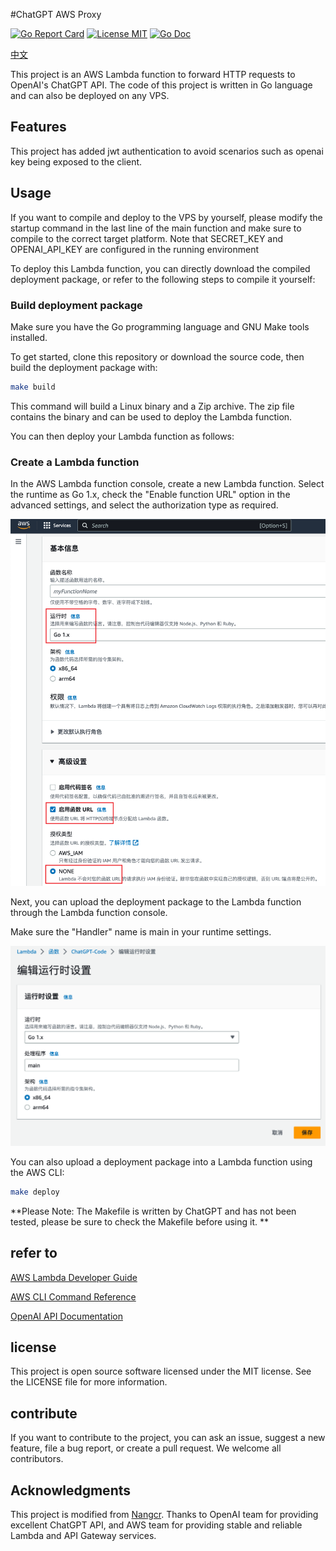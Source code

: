 #ChatGPT AWS Proxy

[![Go Report Card](https://goreportcard.com/badge/github.com/nangcr/chatgpt-aws-proxy)](https://goreportcard.com/report/github.com/nangcr/chatgpt-aws-proxy)
[![License MIT](https://img.shields.io/badge/license-MIT-blue.svg)](https://raw.githubusercontent.com/nangcr/chatgpt-aws-proxy/master/LICENSE)
[![Go Doc](https://img.shields.io/badge/godoc-reference-blue.svg?style=flat-square)](https://godoc.org/github.com/nangcr/chatgpt-aws-proxy)

[中文](https://github.com/finncheong/aws-proxy-gpt/blob/main/README-zh.md)

This project is an AWS Lambda function to forward HTTP requests to OpenAI's ChatGPT API. The code of this project is written in Go language and can also be deployed on any VPS.

## Features
This project has added jwt authentication to avoid scenarios such as openai key being exposed to the client.
## Usage
If you want to compile and deploy to the VPS by yourself, please modify the startup command in the last line of the main function and make sure to compile to the correct target platform.
Note that SECRET_KEY and OPENAI_API_KEY are configured in the running environment

To deploy this Lambda function, you can directly download the compiled deployment package, or refer to the following steps to compile it yourself:

### Build deployment package
Make sure you have the Go programming language and GNU Make tools installed.

To get started, clone this repository or download the source code, then build the deployment package with:
``` bash
make build
```
This command will build a Linux binary and a Zip archive. The zip file contains the binary and can be used to deploy the Lambda function.

You can then deploy your Lambda function as follows:

### Create a Lambda function
In the AWS Lambda function console, create a new Lambda function. Select the runtime as Go 1.x, check the "Enable function URL" option in the advanced settings, and select the authorization type as required.

![](./Snipaste_2023-03-05_22-59-20.png)

Next, you can upload the deployment package to the Lambda function through the Lambda function console.

Make sure the "Handler" name is main in your runtime settings.

![](./Snipaste_2023-03-08_13-12-35.png)

You can also upload a deployment package into a Lambda function using the AWS CLI:

``` bash
make deploy
```

**Please Note: The Makefile is written by ChatGPT and has not been tested, please be sure to check the Makefile before using it. **

## refer to
[AWS Lambda Developer Guide](https://docs.aws.amazon.com/lambda/latest/dg/welcome.html)

[AWS CLI Command Reference](https://docs.aws.amazon.com/cli/latest/reference/)

[OpenAI API Documentation](https://beta.openai.com/docs/api-reference/introduction)

## license
This project is open source software licensed under the MIT license. See the LICENSE file for more information.

## contribute
If you want to contribute to the project, you can ask an issue, suggest a new feature, file a bug report, or create a pull request. We welcome all contributors.

## Acknowledgments
This project is modified from [Nangcr](https://github.com/nangcr).
Thanks to OpenAI team for providing excellent ChatGPT API, and AWS team for providing stable and reliable Lambda and API Gateway services.